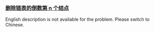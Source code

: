 ### [删除链表的倒数第 n 个结点](https://leetcode.com/problems/SLwz0R)

<p>English description is not available for the problem. Please switch to Chinese.</p>
